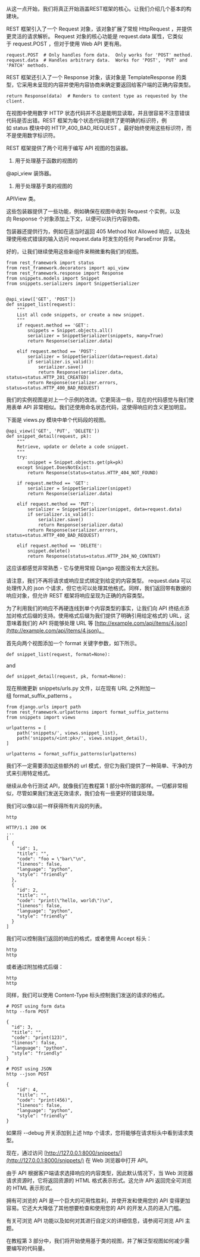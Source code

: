 从这一点开始，我们将真正开始涵盖REST框架的核心。让我们介绍几个基本的构建块。

REST 框架引入了一个 Request 对象，该对象扩展了常规 HttpRequest ，并提供更灵活的请求解析。 Request 对象的核心功能是 request.data 属性，它类似于 request.POST ，但对于使用 Web API 更有用。

```
request.POST  # Only handles form data.  Only works for 'POST' method.
request.data  # Handles arbitrary data.  Works for 'POST', 'PUT' and 'PATCH' methods.
```

REST 框架还引入了一个 Response 对象，该对象是 TemplateResponse 的类型，它采用未呈现的内容并使用内容协商来确定要返回给客户端的正确内容类型。

```
return Response(data)  # Renders to content type as requested by the client.
```

在视图中使用数字 HTTP 状态代码并不总是能明显读取，并且很容易不注意错误代码是否出错。REST 框架为每个状态代码提供了更明确的标识符，例如 status 模块中的 HTTP_400_BAD_REQUEST 。最好始终使用这些标识符，而不是使用数字标识符。

REST 框架提供了两个可用于编写 API 视图的包装器。

1. 用于处理基于函数的视图的 

@api_view 装饰器。

1. 用于处理基于类的视图的 

APIView 类。

这些包装器提供了一些功能，例如确保在视图中收到 Request 个实例，以及向 Response 个对象添加上下文，以便可以执行内容协商。

包装器还提供行为，例如在适当时返回 405 Method Not Allowed 响应，以及处理使用格式错误的输入访问 request.data 时发生的任何 ParseError 异常。

好的，让我们继续使用这些新组件来稍微重构我们的视图。

```
from rest_framework import status
from rest_framework.decorators import api_view
from rest_framework.response import Response
from snippets.models import Snippet
from snippets.serializers import SnippetSerializer


@api_view(['GET', 'POST'])
def snippet_list(request):
    """
    List all code snippets, or create a new snippet.
    """
    if request.method == 'GET':
        snippets = Snippet.objects.all()
        serializer = SnippetSerializer(snippets, many=True)
        return Response(serializer.data)

    elif request.method == 'POST':
        serializer = SnippetSerializer(data=request.data)
        if serializer.is_valid():
            serializer.save()
            return Response(serializer.data, status=status.HTTP_201_CREATED)
        return Response(serializer.errors, status=status.HTTP_400_BAD_REQUEST)
```

我们的实例视图是对上一个示例的改进。它更简洁一些，现在的代码感觉与我们使用表单 API 非常相似。我们还使用命名状态代码，这使得响应的含义更加明显。

下面是 views.py 模块中单个代码段的视图。

```
@api_view(['GET', 'PUT', 'DELETE'])
def snippet_detail(request, pk):
    """
    Retrieve, update or delete a code snippet.
    """
    try:
        snippet = Snippet.objects.get(pk=pk)
    except Snippet.DoesNotExist:
        return Response(status=status.HTTP_404_NOT_FOUND)

    if request.method == 'GET':
        serializer = SnippetSerializer(snippet)
        return Response(serializer.data)

    elif request.method == 'PUT':
        serializer = SnippetSerializer(snippet, data=request.data)
        if serializer.is_valid():
            serializer.save()
            return Response(serializer.data)
        return Response(serializer.errors, status=status.HTTP_400_BAD_REQUEST)

    elif request.method == 'DELETE':
        snippet.delete()
        return Response(status=status.HTTP_204_NO_CONTENT)
```

这应该都感觉非常熟悉 - 它与使用常规 Django 视图没有太大区别。

请注意，我们不再将请求或响应显式绑定到给定的内容类型。 request.data 可以处理传入的 json 个请求，但它也可以处理其他格式。同样，我们返回带有数据的响应对象，但允许 REST 框架将响应呈现为正确的内容类型。

为了利用我们的响应不再硬连线到单个内容类型的事实，让我们向 API 终结点添加对格式后缀的支持。使用格式后缀为我们提供了明确引用给定格式的 URL，这意味着我们的 API 将能够处理 URL 等 [http://example.com/api/items/4.json](http://example.com/api/items/4.json)。

首先向两个视图添加一个 format 关键字参数，如下所示。

```
def snippet_list(request, format=None):
```

and

```
def snippet_detail(request, pk, format=None):
```

现在稍微更新 snippets/urls.py 文件，以在现有 URL 之外附加一组 format_suffix_patterns 。

```
from django.urls import path
from rest_framework.urlpatterns import format_suffix_patterns
from snippets import views

urlpatterns = [
    path('snippets/', views.snippet_list),
    path('snippets/<int:pk>/', views.snippet_detail),
]

urlpatterns = format_suffix_patterns(urlpatterns)
```

我们不一定需要添加这些额外的 url 模式，但它为我们提供了一种简单、干净的方式来引用特定格式。

继续从命令行测试 API，就像我们在教程第 1 部分中所做的那样。一切都非常相似，尽管如果我们发送无效请求，我们会有一些更好的错误处理。

我们可以像以前一样获得所有片段的列表。

```
http 

HTTP/1.1 200 OK
...
[
  {
    "id": 1,
    "title": "",
    "code": "foo = \"bar\"\n",
    "linenos": false,
    "language": "python",
    "style": "friendly"
  },
  {
    "id": 2,
    "title": "",
    "code": "print(\"hello, world\")\n",
    "linenos": false,
    "language": "python",
    "style": "friendly"
  }
]
```

我们可以控制我们返回的响应的格式，或者使用 Accept 标头：

```
http 
http 
```

或者通过附加格式后缀：

```
http 
http 
```

同样，我们可以使用 Content-Type 标头控制我们发送的请求的格式。

```
# POST using form data
http --form POST 

{
  "id": 3,
  "title": "",
  "code": "print(123)",
  "linenos": false,
  "language": "python",
  "style": "friendly"
}

# POST using JSON
http --json POST 

{
    "id": 4,
    "title": "",
    "code": "print(456)",
    "linenos": false,
    "language": "python",
    "style": "friendly"
}
```

如果将 --debug 开关添加到上述 http 个请求，您将能够在请求标头中看到请求类型。

现在，通过访问 [http://127.0.0.1:8000/snippets/](http://127.0.0.1:8000/snippets/) 在 Web 浏览器中打开 API。

由于 API 根据客户端请求选择响应的内容类型，因此默认情况下，当 Web 浏览器请求资源时，它将返回资源的 HTML 格式表示形式。这允许 API 返回完全可浏览的 HTML 表示形式。

拥有可浏览的 API 是一个巨大的可用性胜利，并使开发和使用您的 API 变得更加容易。它还大大降低了其他想要检查和使用您的 API 的开发人员的进入门槛。

有关可浏览 API 功能以及如何对其进行自定义的详细信息，请参阅可浏览 API 主题。

在教程第 3 部分中，我们将开始使用基于类的视图，并了解泛型视图如何减少需要编写的代码量。